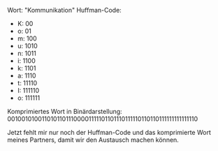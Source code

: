 
Wort: "Kommunikation"
Huffman-Code: 
- K: 00
- o: 01
- m: 100
- u: 1010
- n: 1011
- i: 1100
- k: 1101
- a: 1110
- t: 11110
- I: 111110
- o: 111111

Komprimiertes Wort in Binärdarstellung: 00100101001101011011100001111101101110111110110110111111111111110

Jetzt fehlt mir nur noch der Huffman-Code und das komprimierte Wort meines Partners, damit wir den Austausch machen können.
